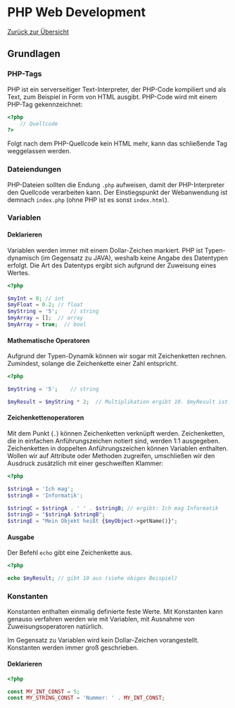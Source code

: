 # PHP Web Development

[Zurück zur Übersicht](/docs/php/index.md)

## Grundlagen
### PHP-Tags
PHP ist ein serverseitiger Text-Interpreter, der PHP-Code kompiliert und als Text,
zum Beispiel in Form von HTML ausgibt. PHP-Code wird mit einem PHP-Tag gekennzeichnet:

````php
<?php
    // Quellcode
?>
````

Folgt nach dem PHP-Quellcode kein HTML mehr, kann das schließende Tag weggelassen werden.

### Dateiendungen

PHP-Dateien sollten die Endung ``.php`` aufweisen, damit der PHP-Interpreter den Quellcode verarbeiten kann.
Der Einstiegspunkt der Webanwendung ist demnach ``index.php`` (ohne PHP ist es sonst ``index.html``).

### Variablen

#### Deklarieren

Variablen werden immer mit einem Dollar-Zeichen markiert. PHP ist Typen-dynamisch (im Gegensatz zu JAVA),
weshalb keine Angabe des Datentypen erfolgt. Die Art des Datentyps ergibt sich aufgrund der
Zuweisung eines Wertes.

````php
<?php

$myInt = 0; // int
$myFloat = 0.2; // float
$myString = '5';    // string
$myArray = [];  // array
$myArray = true;  // bool
````

#### Mathematische Operatoren

Aufgrund der Typen-Dynamik können wir sogar mit Zeichenketten rechnen. Zumindest, solange die
Zeichenkette einer Zahl entspricht.

````php
<?php

$myString = '5';    // string

$myResult = $myString * 2;  // Multiplikation ergibt 10. $myResult ist vom Typ int
````

#### Zeichenkettenoperatoren

Mit dem Punkt (``.``) können Zeichenketten verknüpft werden. Zeichenketten, die in einfachen
Anführungszeichen notiert sind, werden 1:1 ausgegeben. Zeichenketten in doppelten Anführungszeichen
können Variablen enthalten. Wollen wir auf Attribute oder Methoden zugreifen, umschließen
wir den Ausdruck zusätzlich mit einer geschweiften Klammer:

````php
<?php

$stringA = 'Ich mag';
$stringB = 'Informatik';

$stringC = $stringA . ' ' . $stringB; // ergibt: Ich mag Informatik
$stringD = "$stringA $stringB";
$stringE = "Mein Objekt heißt {$myObject->getName()}";
````

#### Ausgabe

Der Befehl ``echo`` gibt eine Zeichenkette aus.

````php
<?php

echo $myResult; // gibt 10 aus (siehe obiges Beispiel)
````

### Konstanten

Konstanten enthalten einmalig definierte feste Werte. Mit Konstanten kann genauso verfahren
werden wie mit Variablen, mit Ausnahme von Zuweisungsoperatoren natürlich.

Im Gegensatz zu Variablen wird kein Dollar-Zeichen vorangestellt. Konstanten werden immer groß
geschrieben.

#### Deklarieren

````php
<?php

const MY_INT_CONST = 5;
const MY_STRING_CONST = 'Nummer: ' . MY_INT_CONST;
````


